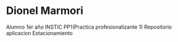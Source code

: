 # Dionel Marmori
Alumno 1er año INSTIC
PP1(Practica profesionalizante 1)
Repositorio aplicacion Estacionamiento
